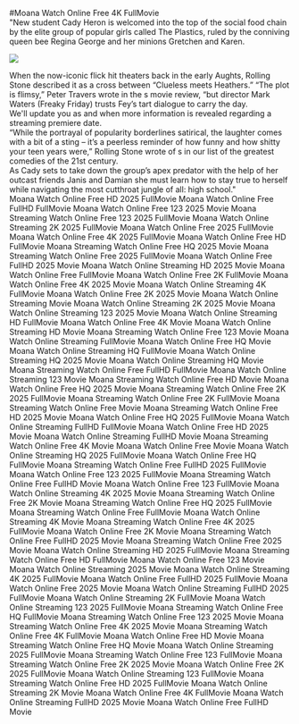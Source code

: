 #Moana Watch Online Free 4K FullMovie  
"New student Cady Heron is welcomed into the top of the social food chain by the elite group of popular girls called The Plastics, ruled by the conniving queen bee Regina George and her minions Gretchen and Karen.  
  
[![](https://i.imgur.com/qSNzIqt.png)](https://movie.rssnews.media/ExQVAVpdU.php)  
  
When the now-iconic flick hit theaters back in the early Aughts, Rolling Stone described it as a cross between “Clueless meets Heathers.” “The plot is flimsy,” Peter Travers wrote in the s movie review, “but director Mark Waters (Freaky Friday) trusts Fey’s tart dialogue to carry the day.  
We'll update you as and when more information is revealed regarding a streaming premiere date.  
“While the portrayal of popularity borderlines satirical, the laughter comes with a bit of a sting – it’s a peerless reminder of how funny and how shitty your teen years were,” Rolling Stone wrote of s in our list of the greatest comedies of the 21st century.  
As Cady sets to take down the group’s apex predator with the help of her outcast friends Janis and Damian she must learn how to stay true to herself while navigating the most cutthroat jungle of all: high school."  
Moana Watch Online Free HD 2025 FullMovie
Moana Watch Online Free FullHD FullMovie
Moana Watch Online Free 123 2025 Movie
Moana Streaming Watch Online Free 123 2025 FullMovie
Moana Watch Online Streaming 2K 2025 FullMovie
Moana Watch Online Free 2025 FullMovie
Moana Watch Online Free 4K 2025 FullMovie
Moana Watch Online Free HD FullMovie
Moana Streaming Watch Online Free HQ 2025 Movie
Moana Streaming Watch Online Free 2025 FullMovie
Moana Watch Online Free FullHD 2025 Movie
Moana Watch Online Streaming HD 2025 Movie
Moana Watch Online Free FullMovie
Moana Watch Online Free 2K FullMovie
Moana Watch Online Free 4K 2025 Movie
Moana Watch Online Streaming 4K FullMovie
Moana Watch Online Free 2K 2025 Movie
Moana Watch Online Streaming Movie
Moana Watch Online Streaming 2K 2025 Movie
Moana Watch Online Streaming 123 2025 Movie
Moana Watch Online Streaming HD FullMovie
Moana Watch Online Free 4K Movie
Moana Watch Online Streaming HD Movie
Moana Streaming Watch Online Free 123 Movie
Moana Watch Online Streaming FullMovie
Moana Watch Online Free HQ Movie
Moana Watch Online Streaming HQ FullMovie
Moana Watch Online Streaming HQ 2025 Movie
Moana Watch Online Streaming HQ Movie
Moana Streaming Watch Online Free FullHD FullMovie
Moana Watch Online Streaming 123 Movie
Moana Streaming Watch Online Free HD Movie
Moana Watch Online Free HQ 2025 Movie
Moana Streaming Watch Online Free 2K 2025 FullMovie
Moana Streaming Watch Online Free 2K FullMovie
Moana Streaming Watch Online Free Movie
Moana Streaming Watch Online Free HD 2025 Movie
Moana Watch Online Free HQ 2025 FullMovie
Moana Watch Online Streaming FullHD FullMovie
Moana Watch Online Free HD 2025 Movie
Moana Watch Online Streaming FullHD Movie
Moana Streaming Watch Online Free 4K Movie
Moana Watch Online Free Movie
Moana Watch Online Streaming HQ 2025 FullMovie
Moana Watch Online Free HQ FullMovie
Moana Streaming Watch Online Free FullHD 2025 FullMovie
Moana Watch Online Free 123 2025 FullMovie
Moana Streaming Watch Online Free FullHD Movie
Moana Watch Online Free 123 FullMovie
Moana Watch Online Streaming 4K 2025 Movie
Moana Streaming Watch Online Free 2K Movie
Moana Streaming Watch Online Free HQ 2025 FullMovie
Moana Streaming Watch Online Free FullMovie
Moana Watch Online Streaming 4K Movie
Moana Streaming Watch Online Free 4K 2025 FullMovie
Moana Watch Online Free 2K Movie
Moana Streaming Watch Online Free FullHD 2025 Movie
Moana Streaming Watch Online Free 2025 Movie
Moana Watch Online Streaming HD 2025 FullMovie
Moana Streaming Watch Online Free HD FullMovie
Moana Watch Online Free 123 Movie
Moana Watch Online Streaming 2025 Movie
Moana Watch Online Streaming 4K 2025 FullMovie
Moana Watch Online Free FullHD 2025 FullMovie
Moana Watch Online Free 2025 Movie
Moana Watch Online Streaming FullHD 2025 FullMovie
Moana Watch Online Streaming 2K FullMovie
Moana Watch Online Streaming 123 2025 FullMovie
Moana Streaming Watch Online Free HQ FullMovie
Moana Streaming Watch Online Free 123 2025 Movie
Moana Streaming Watch Online Free 4K 2025 Movie
Moana Streaming Watch Online Free 4K FullMovie
Moana Watch Online Free HD Movie
Moana Streaming Watch Online Free HQ Movie
Moana Watch Online Streaming 2025 FullMovie
Moana Streaming Watch Online Free 123 FullMovie
Moana Streaming Watch Online Free 2K 2025 Movie
Moana Watch Online Free 2K 2025 FullMovie
Moana Watch Online Streaming 123 FullMovie
Moana Streaming Watch Online Free HD 2025 FullMovie
Moana Watch Online Streaming 2K Movie
Moana Watch Online Free 4K FullMovie
Moana Watch Online Streaming FullHD 2025 Movie
Moana Watch Online Free FullHD Movie